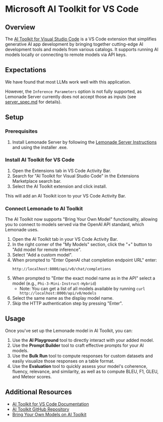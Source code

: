 # Microsoft AI Toolkit for VS Code

## Overview

The [AI Toolkit for Visual Studio Code](https://learn.microsoft.com/en-us/windows/ai/toolkit/) is a VS Code extension that simplifies generative AI app development by bringing together cutting-edge AI development tools and models from various catalogs. It supports running AI models locally or connecting to remote models via API keys.

## Expectations

We have found that most LLMs work well with this application. 

However, the `Inference Parameters` option is not fully supported, as Lemonade Server currently does not accept those as inputs (see [server_spec.md](https://github.com/onnx/turnkeyml/blob/main/docs/lemonade/server_spec.md) for details).


## Setup

### Prerequisites

1. Install Lemonade Server by following the [Lemonade Server Instructions](https://github.com/onnx/turnkeyml/blob/main/docs/lemonade/lemonade_server_exe.md) and using the installer .exe.

### Install AI Toolkit for VS Code

1. Open the Extensions tab in VS Code Activity Bar.
2. Search for "AI Toolkit for Visual Studio Code" in the Extensions Marketplace search bar.
3. Select the AI Toolkit extension and click install.

This will add an AI Toolkit icon to your VS Code Activity Bar.

### Connect Lemonade to AI Toolkit

The AI Toolkit now supports "Bring Your Own Model" functionality, allowing you to connect to models served via the OpenAI API standard, which Lemonade uses.

1. Open the AI Toolkit tab in your VS Code Activity Bar.
2. In the right corner of the "My Models" section, click the "+" button to "Add model for remote inference".
3. Select "Add a custom model".
4. When prompted to "Enter OpenAI chat completion endpoint URL" enter:
    ```
    http://localhost:8000/api/v0/chat/completions
    ```
5. When prompted to "Enter the exact model name as in the API" select a model (e.g., `Phi-3-Mini-Instruct-Hybrid`)
    - Note: You can get a list of all models available by running `curl http://localhost:8000/api/v0/models`
6. Select the same name as the display model name.
7. Skip the HTTP authentication step by pressing "Enter".

## Usage

Once you've set up the Lemonade model in AI Toolkit, you can:

1. Use the **AI Playground** tool to directly interact with your added model.
2. Use the **Prompt Builder** tool to craft effective prompts for your AI models.
3. Use the **Bulk Run** tool to compute responses for custom datasets and easily visualize those responses on a table format.
4. Use the **Evaluation** tool to quickly assess your model's coherence, fluency, relevance, and similarity, as well as to compute BLEU, F1, GLEU, and Meteor scores.

## Additional Resources

- [AI Toolkit for VS Code Documentation](https://learn.microsoft.com/en-us/windows/ai/toolkit/)
- [AI Toolkit GitHub Repository](https://github.com/microsoft/vscode-ai-toolkit)
- [Bring Your Own Models on AI Toolkit](https://techcommunity.microsoft.com/blog/azuredevcommunityblog/bring-your-own-models-on-ai-toolkit---using-ollama-and-api-keys/4369411)
